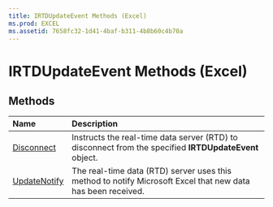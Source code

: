 ```yaml
---
title: IRTDUpdateEvent Methods (Excel)
ms.prod: EXCEL
ms.assetid: 7658fc32-1d41-4baf-b311-4b8b60c4b70a
---
```



# IRTDUpdateEvent Methods (Excel)

## Methods



|**Name**|**Description**|
|:-----|:-----|
|[Disconnect](irtdupdateevent-disconnect-method-excel.md)|Instructs the real-time data server (RTD) to disconnect from the specified  **IRTDUpdateEvent** object.|
|[UpdateNotify](irtdupdateevent-updatenotify-method-excel.md)|The real-time data (RTD) server uses this method to notify Microsoft Excel that new data has been received.|

